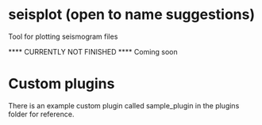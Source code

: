 # seisplot (open to name suggestions)
 Tool for plotting seismogram files

**** CURRENTLY NOT FINISHED ****
Coming soon

# Custom plugins
There is an example custom plugin called sample_plugin in the plugins folder for reference.
